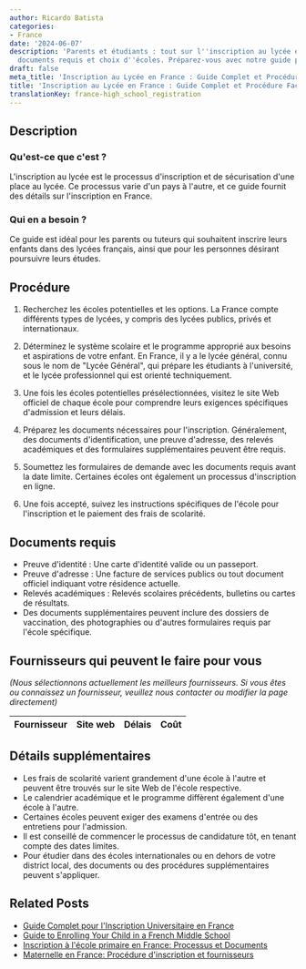 ```yaml
---
author: Ricardo Batista
categories:
- France
date: '2024-06-07'
description: 'Parents et étudiants : tout sur l''inscription au lycée en France, processus,
  documents requis et choix d''écoles. Préparez-vous avec notre guide précis.'
draft: false
meta_title: 'Inscription au Lycée en France : Guide Complet et Procédure Facile'
title: 'Inscription au Lycée en France : Guide Complet et Procédure Facile'
translationKey: france-high_school_registration
---
```


## Description

### Qu'est-ce que c'est ?
L'inscription au lycée est le processus d'inscription et de sécurisation d'une place au lycée. Ce processus varie d'un pays à l'autre, et ce guide fournit des détails sur l'inscription en France.

### Qui en a besoin ?
Ce guide est idéal pour les parents ou tuteurs qui souhaitent inscrire leurs enfants dans des lycées français, ainsi que pour les personnes désirant poursuivre leurs études.

## Procédure

1. Recherchez les écoles potentielles et les options. La France compte différents types de lycées, y compris des lycées publics, privés et internationaux.

2. Déterminez le système scolaire et le programme approprié aux besoins et aspirations de votre enfant. En France, il y a le lycée général, connu sous le nom de "Lycée Général", qui prépare les étudiants à l'université, et le lycée professionnel qui est orienté techniquement.

3. Une fois les écoles potentielles présélectionnées, visitez le site Web officiel de chaque école pour comprendre leurs exigences spécifiques d'admission et leurs délais.

4. Préparez les documents nécessaires pour l'inscription. Généralement, des documents d'identification, une preuve d'adresse, des relevés académiques et des formulaires supplémentaires peuvent être requis.

5. Soumettez les formulaires de demande avec les documents requis avant la date limite. Certaines écoles ont également un processus d'inscription en ligne.

6. Une fois accepté, suivez les instructions spécifiques de l'école pour l'inscription et le paiement des frais de scolarité.

## Documents requis

- Preuve d'identité : Une carte d'identité valide ou un passeport.
- Preuve d'adresse : Une facture de services publics ou tout document officiel indiquant votre résidence actuelle.
- Relevés académiques : Relevés scolaires précédents, bulletins ou cartes de résultats.
- Des documents supplémentaires peuvent inclure des dossiers de vaccination, des photographies ou d'autres formulaires requis par l'école spécifique.

## Fournisseurs qui peuvent le faire pour vous

_(Nous sélectionnons actuellement les meilleurs fournisseurs. Si vous êtes ou connaissez un fournisseur, veuillez nous contacter ou modifier la page directement)_

| Fournisseur     |     Site web    |     Délais       |       Coût       |
| :-------------: | :-------------: |  :-------------: | :-------------: |
## Détails supplémentaires

- Les frais de scolarité varient grandement d'une école à l'autre et peuvent être trouvés sur le site Web de l'école respective.
- Le calendrier académique et le programme diffèrent également d'une école à l'autre.
- Certaines écoles peuvent exiger des examens d'entrée ou des entretiens pour l'admission.
- Il est conseillé de commencer le processus de candidature tôt, en tenant compte des dates limites.
- Pour étudier dans des écoles internationales ou en dehors de votre district local, des documents ou des procédures supplémentaires peuvent s'appliquer.
## Related Posts

- [Guide Complet pour l'Inscription Universitaire en France](https://tramitit.com/fr/guides/france/inscription_a_luniversite/)
- [Guide to Enrolling Your Child in a French Middle School](https://tramitit.com/fr/guides/france/inscription_au_college/)
- [Inscription à l'école primaire en France: Processus et Documents](https://tramitit.com/fr/guides/france/inscription_a_lecole_primaire/)
- [Maternelle en France: Procédure d'inscription et fournisseurs](https://tramitit.com/fr/guides/france/inscription_a_lecole_maternelle/)
